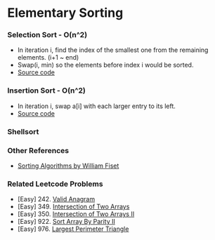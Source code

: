 # Elementary Sorting

### Selection Sort - O(n^2)
* In iteration i, find the index of the smallest one from the remaining elements. (i+1 ~ end)
* Swap(i, min) so the elements before index i would be sorted.
* [Source code](implementation/SelectionSort.java)

### Insertion Sort - O(n^2)
* In iteration i, swap a[i] with each larger entry to its left.
* [Source code](implementation/InsertionSort.java)

### Shellsort

### Other References
* [Sorting Algorithms by William Fiset](https://github.com/williamfiset/Algorithms)

### Related Leetcode Problems
* [Easy]  242. [Valid Anagram](https://leetcode.com/problems/valid-anagram/)
* [Easy]  349. [Intersection of Two Arrays](https://leetcode.com/problems/intersection-of-two-arrays/)
* [Easy]  350. [Intersection of Two Arrays II](https://leetcode.com/problems/intersection-of-two-arrays-ii/)
* [Easy]  922. [Sort Array By Parity II](https://leetcode.com/problems/sort-array-by-parity-ii/)
* [Easy]  976. [Largest Perimeter Triangle](https://leetcode.com/problems/largest-perimeter-triangle/)
